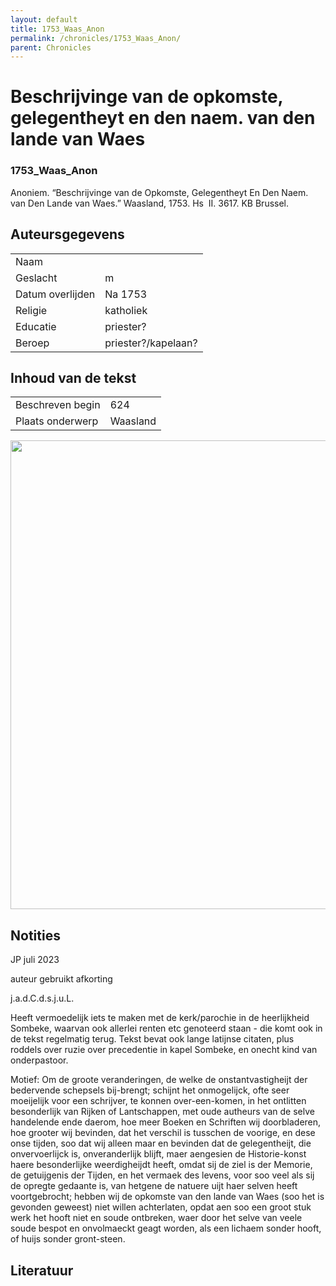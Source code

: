 ```yaml
---
layout: default
title: 1753_Waas_Anon
permalink: /chronicles/1753_Waas_Anon/
parent: Chronicles
--- 
```



# Beschrijvinge van de opkomste, gelegentheyt en den naem. van den lande van Waes 

### 1753_Waas_Anon 

Anoniem. “Beschrijvinge van de Opkomste, Gelegentheyt En Den Naem. van Den Lande van Waes.” Waasland, 1753. Hs  II. 3617. KB Brussel. 

## Auteursgegevens 

| | | 
| --------------- | --------------- | 
| Naam |   | 
| Geslacht | m | 
| Datum overlijden | Na 1753 | 
| Religie | katholiek | 
| Educatie | priester? | 
| Beroep | priester?/kapelaan? | 

## Inhoud van de tekst 

| | | 
| --------------- | --------------- | 
| Beschreven begin | 624 | 
| Plaats onderwerp | Waasland | 

[<img src="..\..\barplots_chronicles\1753_Waas_Anon.jpg" width="750"/>](..\..\barplots_chronicles\1753_Waas_Anon.jpg) 

## Notities 

JP juli 2023

auteur gebruikt afkorting

j.a.d.C.d.s.j.u.L.

Heeft vermoedelijk iets te maken met de kerk/parochie in de heerlijkheid
Sombeke, waarvan ook allerlei renten etc genoteerd staan - die komt ook in de
tekst regelmatig terug. Tekst bevat ook lange latijnse citaten, plus roddels
over ruzie over precedentie in kapel Sombeke, en onecht kind van onderpastoor.

Motief: Om de groote veranderingen, de welke de onstantvastigheijt der
bedervende schepsels bij-brengt; schijnt het onmogelijck, ofte seer moeijelijk
voor een schrijver, te konnen over-een-komen, in het ontlitten besonderlijk
van Rijken of Lantschappen, met oude autheurs van de selve handelende ende
daerom, hoe meer Boeken en Schriften wij doorbladeren, hoe grooter wij
bevinden, dat het verschil is tusschen de voorige, en dese onse tijden, soo
dat wij alleen maar en bevinden dat de gelegentheijt, die onvervoerlijck is,
onveranderlijk blijft, maer aengesien de Historie-konst haere besonderlijke
weerdigheijdt heeft, omdat sij de ziel is der Memorie, de getuijgenis der
Tijden, en het vermaek des levens, voor soo veel als sij de opregte gedaante
is, van hetgene de natuere uijt haer selven heeft voortgebrocht; hebben wij de
opkomste van den lande van Waes (soo het is gevonden geweest) niet willen
achterlaten, opdat aen soo een groot stuk werk het hooft niet en soude
ontbreken, waer door het selve van veele soude bespot en onvolmaeckt geagt
worden, als een lichaem sonder hooft, of huijs sonder gront-steen.



## Literatuur 

